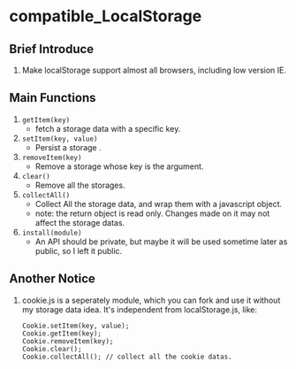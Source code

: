 compatible_LocalStorage
==========================

## Brief Introduce ##
1.	Make localStorage support almost all browsers, including low version IE.

## Main Functions ##
1.	`getItem(key)`
	* fetch a storage data with a specific key.
2.  `setItem(key, value)`
	* Persist a storage . 
3.	`removeItem(key)`
	* Remove a storage whose key is the argument.
4.	`clear()`
	* Remove all the storages.
5.	`collectAll()`
	* Collect All the storage data, and wrap them with a javascript object.
	* note: the return object is read only. Changes made on it may not affect the storage datas.
6.	`install(module)`
	* An API should be private, but maybe it will be used sometime later as public, so I left it public.
	
## Another Notice ##
1.	cookie.js is a seperately module, which you can fork and use it without my storage data idea. It's independent from localStorage.js, like:
	
		Cookie.setItem(key, value);
		Cookie.getItem(key);
		Cookie.removeItem(key);
		Cookie.clear();
		Cookie.collectAll(); // collect all the cookie datas.
		
	